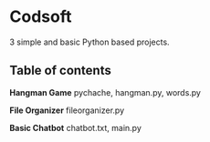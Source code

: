 # Codsoft

3 simple and basic Python based projects.

## Table of contents

**Hangman Game**  pychache, hangman.py, words.py 

**File Organizer** fileorganizer.py

**Basic Chatbot** chatbot.txt, main.py
